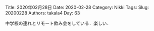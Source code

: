 ﻿Title: 2020年02月28日
Date: 2020-02-28
Category: Nikki
Tags: 
Slug: 20200228
Authors: takala4
Day: 63


中学校の連れとリモート飲み会をしている．楽しい．